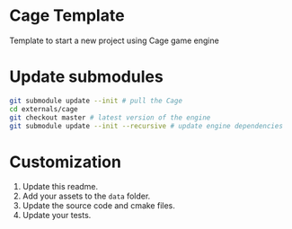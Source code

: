 # Cage Template

Template to start a new project using Cage game engine

# Update submodules

```bash
git submodule update --init # pull the Cage
cd externals/cage
git checkout master # latest version of the engine
git submodule update --init --recursive # update engine dependencies
```

# Customization

1) Update this readme.
1) Add your assets to the `data` folder.
1) Update the source code and cmake files.
1) Update your tests.

